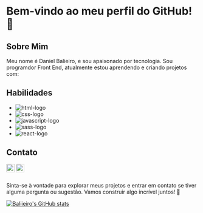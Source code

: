 # Bem-vindo ao meu perfil do GitHub! 👋

## Sobre Mim

Meu nome é Daniel Balieiro, e sou apaixonado por tecnologia. Sou programdor Front End, atualmente estou aprendendo e criando projetos com:

## Habilidades

- <img src="https://img.shields.io/badge/HTML5-E34F26?style=for-the-badge&logo=html5&logoColor=white" alt="html-logo">
- <img src="https://img.shields.io/badge/CSS3-1572B6?style=for-the-badge&logo=css3&logoColor=white" alt="css-logo">
- <img src="https://img.shields.io/badge/JavaScript-323330?style=for-the-badge&logo=javascript&logoColor=F7DF1E" alt="javascript-logo">
- <img src="https://img.shields.io/badge/Sass-CC6699?style=for-the-badge&logo=sass&logoColor=white" alt="sass-logo">
- <img src="https://img.shields.io/badge/React-20232A?style=for-the-badge&logo=react&logoColor=61DAFB" alt="react-logo">


## Contato

<a href="https://www.instagram.com/balieiro_daniel" rel="nofollow">
  <img align="left" alt="icone do instagram uma camera dentro de um quadrado" width="22px" src="https://en.wikipedia.org/wiki/Instagram#/media/File:Instagram_logo_2022.svg" data-canonical-src="https://cdn.jsdelivr.net/npm/simple-icons@v3/icons/instagram.svg" style="max-width: 100%;">
</a>
<a href="https://www.linkedin.com/in/daniel-balieiro-392207228/" rel="nofollow">
  <img align="left" alt="LinkedIn" width="22px" src="https://camo.githubusercontent.com/d659d2bac00c01b42bffbae84bdc121e828b8fecd5b4949ffa2575f5d9e4a371/68747470733a2f2f63646e2e6a7364656c6976722e6e65742f6e706d2f73696d706c652d69636f6e734076332f69636f6e732f6c696e6b6564696e2e737667" data-canonical-src="https://cdn.jsdelivr.net/npm/simple-icons@v3/icons/linkedin.svg" style="max-width: 100%;">
</a>

<br/>
<br/>

Sinta-se à vontade para explorar meus projetos e entrar em contato se tiver alguma pergunta ou sugestão. Vamos construir algo incrível juntos! 🚀

[![Baliieiro's GitHub stats](https://github-readme-stats.vercel.app/api?username=baliieiro)](https://github.com/anuraghazra/github-readme-stats)
